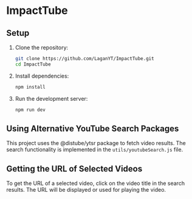 # ImpactTube

## Setup

1. Clone the repository:
   ```bash
   git clone https://github.com/LaganYT/ImpactTube.git
   cd ImpactTube
   ```

2. Install dependencies:
   ```bash
   npm install
   ```

3. Run the development server:
   ```bash
   npm run dev
   ```

## Using Alternative YouTube Search Packages

This project uses the @distube/ytsr package to fetch video results. The search functionality is implemented in the `utils/youtubeSearch.js` file.

## Getting the URL of Selected Videos

To get the URL of a selected video, click on the video title in the search results. The URL will be displayed or used for playing the video.
